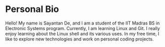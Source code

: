 # Personal Bio
Hello!
My name is Sayantan De, and I am a student of the IIT Madras BS in Electronic Systems program.
Currently, I am learning Linux and Git.
I really enjoy learning about the Linux shell and its various uses.
In my free time, I like to explore new technologies and work on personal coding projects.
